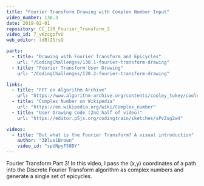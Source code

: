 ```yaml
---
title: "Fourier Transform Drawing with Complex Number Input"
video_number: 130.3
date: 2019-02-01
repository: CC_130_Fourier_Transform_3
video_id: 7_vKzcgpfvU
web_editor: ldBlISrsQ

parts:
  - title: "Drawing with Fourier Transform and Epicycles"
    url: "/CodingChallenges/130.1-fourier-transform-drawing"
  - title: "Fourier Transform User Drawing"
    url: "/CodingChallenges/130.2-fourier-transform-drawing"

links:
  - title: "FFT on Algorithm Archive"
    url: "https://www.algorithm-archive.org/contents/cooley_tukey/cooley_tukey.html"
  - title: "Complex Number on Wikipedia"
    url: "https://en.wikipedia.org/wiki/Complex_number"
  - title: "User Drawing Code (2nd half of video)"
    url: "https://editor.p5js.org/codingtrain/sketches/sPvZsg2w4"

videos:
  - title: "But what is the Fourier Transform? A visual introduction"
    author: "3Blue1Brown"
    video_id: "spUNpyF58BY"
---
```


Fourier Transform Part 3! In this video, I pass the (x,y) coordinates of a path into the Discrete Fourier Transform algorithm as complex numbers and generate a single set of epicycles.